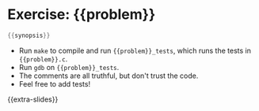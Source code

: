 # Exercise: {{problem}}
```C
{{synopsis}}
```

- Run `make` to compile and run `{{problem}}_tests`, which runs the tests in `{{problem}}.c`.
- Run `gdb` on `{{problem}}_tests`.
- The comments are all truthful, but don't trust the code.
- Feel free to add tests!

{{extra-slides}}
